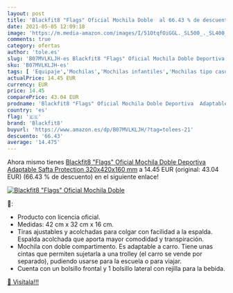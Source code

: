 ```yaml
---
layout: post
title: 'Blackfit8 "Flags" Oficial Mochila Doble  al 66.43 % de descuento'
date: 2021-05-05 12:09:18
image: 'https://m.media-amazon.com/images/I/51OtqfOiGGL._SL500_._SL400_.jpg'
comments: true
category: ofertas
author: 'tole.es'
slug: 'B07MVLKLJH-es Blackfit8 "Flags" Oficial Mochila Doble Deportiva...'
sku: 'B07MVLKLJH-es'
tags: [ 'Equipaje','Mochilas','Mochilas infantiles','Mochilas tipo casual','blackfit8','mochila', ]
actualPrice: 14.45 EUR
currency: EUR
price: 14.45
comparePrice: 43.04 EUR
prodname: 'Blackfit8 "Flags" Oficial Mochila Doble Deportiva  Adaptable Safta Protection  320x420x160 mm'
country: 'es'
flag: '🇪🇸'
brand: 'Blackfit8'
buyurl: 'https://www.amazon.es/dp/B07MVLKLJH/?tag=tolees-21'
descuento: '66.43'
average: '14.475'
---
```


Ahora mismo tienes [Blackfit8 "Flags" Oficial Mochila Doble Deportiva  Adaptable Safta Protection  320x420x160 mm](https://www.amazon.es/dp/B07MVLKLJH/?tag=tolees-21) a 14.45 EUR (original: 43.04 EUR) (66.43 %  de descuento) en el siguiente enlace!

[![Blackfit8 "Flags" Oficial Mochila Doble ](https://m.media-amazon.com/images/I/51OtqfOiGGL._SL500_._SL400_.jpg)](https://www.amazon.es/dp/B07MVLKLJH/?tag=tolees-21)

🔎:

- Producto con licencia oficial.
- Medidas: 42 cm x 32 cm x 16 cm.
- Tiras ajustables y acolchadas para colgar con facilidad a la espalda. Espalda acolchada que aporta mayor comodidad y transpiración.
- Mochila con doble compartimento. Es adaptable a carro. Tiene unas cintas que permiten sujetarla a una trolley (el carro se vende por separado), pudiendo usarse para la escuela o para viajar.
- Cuenta con un bolsillo frontal y 1 bolsillo lateral con rejilla para la bebida.

[🛒 Visítala!!!](https://www.amazon.es/dp/B07MVLKLJH/?tag=tolees-21)
